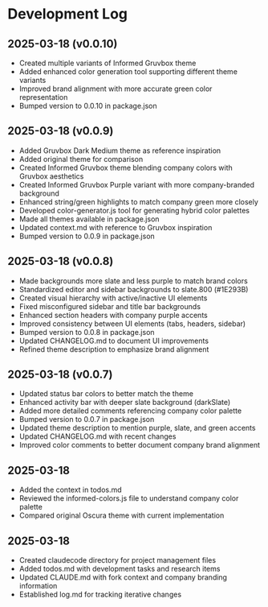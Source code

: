 # Development Log

## 2025-03-18 (v0.0.10)
- Created multiple variants of Informed Gruvbox theme
- Added enhanced color generation tool supporting different theme variants
- Improved brand alignment with more accurate green color representation
- Bumped version to 0.0.10 in package.json

## 2025-03-18 (v0.0.9)
- Added Gruvbox Dark Medium theme as reference inspiration
- Added original theme for comparison
- Created Informed Gruvbox theme blending company colors with Gruvbox aesthetics
- Created Informed Gruvbox Purple variant with more company-branded background
- Enhanced string/green highlights to match company green more closely
- Developed color-generator.js tool for generating hybrid color palettes
- Made all themes available in package.json
- Updated context.md with reference to Gruvbox inspiration
- Bumped version to 0.0.9 in package.json

## 2025-03-18 (v0.0.8)
- Made backgrounds more slate and less purple to match brand colors
- Standardized editor and sidebar backgrounds to slate.800 (#1E293B)
- Created visual hierarchy with active/inactive UI elements
- Fixed misconfigured sidebar and title bar backgrounds
- Enhanced section headers with company purple accents
- Improved consistency between UI elements (tabs, headers, sidebar)
- Bumped version to 0.0.8 in package.json
- Updated CHANGELOG.md to document UI improvements
- Refined theme description to emphasize brand alignment

## 2025-03-18 (v0.0.7)
- Updated status bar colors to better match the theme
- Enhanced activity bar with deeper slate background (darkSlate)
- Added more detailed comments referencing company color palette
- Bumped version to 0.0.7 in package.json
- Updated theme description to mention purple, slate, and green accents
- Updated CHANGELOG.md with recent changes
- Improved color comments to better document company brand alignment

## 2025-03-18
- Added the context in todos.md
- Reviewed the informed-colors.js file to understand company color palette
- Compared original Oscura theme with current implementation

## 2025-03-18
- Created claudecode directory for project management files
- Added todos.md with development tasks and research items
- Updated CLAUDE.md with fork context and company branding information
- Established log.md for tracking iterative changes